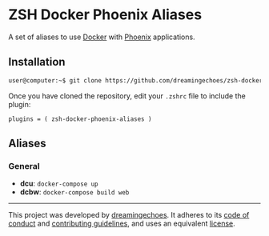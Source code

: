 # ZSH Docker Phoenix Aliases

A set of aliases to use [Docker](https://www.docker.com/) with [Phoenix](http://phoenixframework.org/) applications.

## Installation


```bash
user@computer:~$ git clone https://github.com/dreamingechoes/zsh-docker-phoenix-aliases ~/.oh-my-zsh/custom/plugins/zsh-docker-phoenix-aliases
```

Once you have cloned the repository, edit your `.zshrc` file to include the plugin:

```
plugins = ( zsh-docker-phoenix-aliases )
```

## Aliases

### General

* **dcu**: `docker-compose up`
* **dcbw**: `docker-compose build web`

----------------------------

This project was developed by [dreamingechoes](https://github.com/dreamingechoes).
It adheres to its [code of conduct](https://github.com/dreamingechoes/base/blob/master/files/CODE_OF_CONDUCT.md) and
[contributing guidelines](https://github.com/dreamingechoes/base/blob/master/files/CONTRIBUTING.md), and uses an equivalent [license](https://github.com/dreamingechoes/base/blob/master/files/LICENSE).
